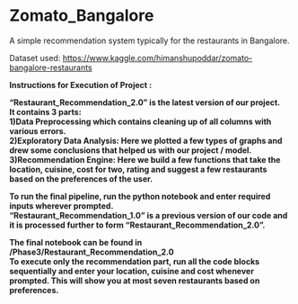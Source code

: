 # Zomato_Bangalore
A simple recommendation system typically for the restaurants in Bangalore. <br>

Dataset used: https://www.kaggle.com/himanshupoddar/zomato-bangalore-restaurants <br>

<b>Instructions for Execution of Project : 

“Restaurant_Recommendation_2.0” is the latest version of our project.<br>
It contains 3 parts: <br>
  1)Data Preprocessing which contains cleaning up of all columns with various errors. <br>
  2)Exploratory Data Analysis: Here we plotted a few types of graphs and drew some conclusions that helped us with our project / model. <br>
  3)Recommendation Engine: Here we build a few functions that take the location, cuisine, cost for two, rating and suggest a few    restaurants based on the preferences of the user. <br>

To run the final pipeline, run the python notebook and enter required inputs wherever prompted. <br>
“Restaurant_Recommendation_1.0”  is a previous version of our code and it is processed further to form “Restaurant_Recommendation_2.0”. <br>

The final notebook can be found in /Phase3/Restaurant_Recommendation_2.0 <br>
To execute only the recommendation part, run all the code blocks sequentially and enter your location, cuisine and cost whenever prompted. This will show you at most seven restaurants based on preferences.<br>

